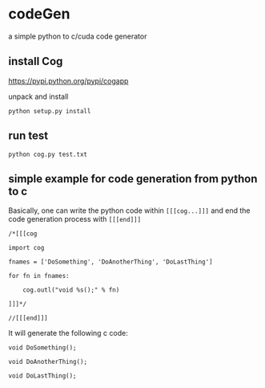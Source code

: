 # codeGen
a simple python to c/cuda code generator

## install Cog

https://pypi.python.org/pypi/cogapp

unpack and install

`python setup.py install`

## run test

`python cog.py test.txt`

## simple example for code generation from python to c

Basically, one can write the python code within `[[[cog...]]]` and end the code generation process with `[[[end]]]`

`/*[[[cog`

`import cog`

`fnames = ['DoSomething', 'DoAnotherThing', 'DoLastThing']`

`for fn in fnames:`

`    cog.outl("void %s();" % fn)`

`]]]*/`

`//[[[end]]]`

It will generate the following c code:

`void DoSomething();`

`void DoAnotherThing();`

`void DoLastThing();`
